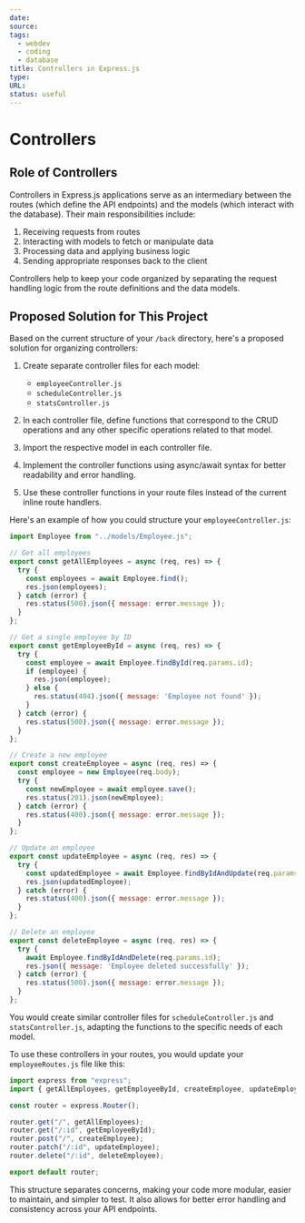```yaml
---
date: 
source: 
tags:
  - webdev
  - coding
  - database
title: Controllers in Express.js
type: 
URL: 
status: useful
---
```


# Controllers

## Role of Controllers

Controllers in Express.js applications serve as an intermediary between the routes (which define the API endpoints) and the models (which interact with the database). Their main responsibilities include:

1. Receiving requests from routes
2. Interacting with models to fetch or manipulate data
3. Processing data and applying business logic
4. Sending appropriate responses back to the client

Controllers help to keep your code organized by separating the request handling logic from the route definitions and the data models.

## Proposed Solution for This Project

Based on the current structure of your `/back` directory, here's a proposed solution for organizing controllers:

1. Create separate controller files for each model:
   - `employeeController.js`
   - `scheduleController.js`
   - `statsController.js`

2. In each controller file, define functions that correspond to the CRUD operations and any other specific operations related to that model.

3. Import the respective model in each controller file.

4. Implement the controller functions using async/await syntax for better readability and error handling.

5. Use these controller functions in your route files instead of the current inline route handlers.

Here's an example of how you could structure your `employeeController.js`:

```javascript
import Employee from "../models/Employee.js";

// Get all employees
export const getAllEmployees = async (req, res) => {
  try {
    const employees = await Employee.find();
    res.json(employees);
  } catch (error) {
    res.status(500).json({ message: error.message });
  }
};

// Get a single employee by ID
export const getEmployeeById = async (req, res) => {
  try {
    const employee = await Employee.findById(req.params.id);
    if (employee) {
      res.json(employee);
    } else {
      res.status(404).json({ message: 'Employee not found' });
    }
  } catch (error) {
    res.status(500).json({ message: error.message });
  }
};

// Create a new employee
export const createEmployee = async (req, res) => {
  const employee = new Employee(req.body);
  try {
    const newEmployee = await employee.save();
    res.status(201).json(newEmployee);
  } catch (error) {
    res.status(400).json({ message: error.message });
  }
};

// Update an employee
export const updateEmployee = async (req, res) => {
  try {
    const updatedEmployee = await Employee.findByIdAndUpdate(req.params.id, req.body, { new: true });
    res.json(updatedEmployee);
  } catch (error) {
    res.status(400).json({ message: error.message });
  }
};

// Delete an employee
export const deleteEmployee = async (req, res) => {
  try {
    await Employee.findByIdAndDelete(req.params.id);
    res.json({ message: 'Employee deleted successfully' });
  } catch (error) {
    res.status(500).json({ message: error.message });
  }
};
```

You would create similar controller files for `scheduleController.js` and `statsController.js`, adapting the functions to the specific needs of each model.

To use these controllers in your routes, you would update your `employeeRoutes.js` file like this:

```javascript
import express from "express";
import { getAllEmployees, getEmployeeById, createEmployee, updateEmployee, deleteEmployee } from "../controllers/employeeController.js";

const router = express.Router();

router.get("/", getAllEmployees);
router.get("/:id", getEmployeeById);
router.post("/", createEmployee);
router.patch("/:id", updateEmployee);
router.delete("/:id", deleteEmployee);

export default router;
```

This structure separates concerns, making your code more modular, easier to maintain, and simpler to test. It also allows for better error handling and consistency across your API endpoints.
